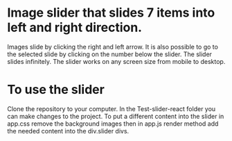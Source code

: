 # Image slider that slides 7 items into left and right direction.
Images slide by clicking the right and left arrow.
It is also possible to go to the selected slide by clicking on the number below the slider.
The slider slides infinitely.
The slider works on any screen size from mobile to desktop.
# To use the slider
Clone the repository to your computer.
In the Test-slider-react folder you can make changes to the project.
To put a different content into the slider in app.css remove the background images then in app.js render method add the needed content into the div.slider divs.
